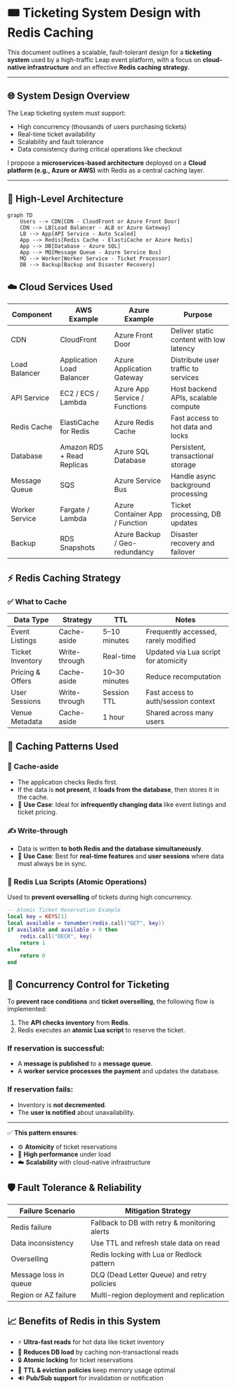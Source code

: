 # 🎟️ Ticketing System Design with Redis Caching

This document outlines a scalable, fault-tolerant design for a **ticketing system** used by a high-traffic Leap event platform, with a focus on **cloud-native infrastructure** and an effective **Redis caching strategy**.

---

## 🌐 System Design Overview

The Leap ticketing system must support:

- High concurrency (thousands of users purchasing tickets)
- Real-time ticket availability
- Scalability and fault tolerance
- Data consistency during critical operations like checkout

I propose a **microservices-based architecture** deployed on a **Cloud platform (e.g., Azure or AWS)** with Redis as a central caching layer.

---

## 📐 High-Level Architecture

```mermaid
graph TD
    Users --> CDN[CDN - CloudFront or Azure Front Door]
    CDN --> LB[Load Balancer - ALB or Azure Gateway]
    LB --> App[API Service - Auto Scaled]
    App --> Redis[Redis Cache - ElastiCache or Azure Redis]
    App --> DB[Database - Azure SQL]
    App --> MQ[Message Queue - Azure Service Bus]
    MQ --> Worker[Worker Service - Ticket Processor]
    DB --> Backup[Backup and Disaster Recovery]
```

## ☁️ Cloud Services Used


| Component      | AWS Example                | Azure Example                  | Purpose                                 |
| -------------- | -------------------------- | ------------------------------ | --------------------------------------- |
| CDN            | CloudFront                 | Azure Front Door               | Deliver static content with low latency |
| Load Balancer  | Application Load Balancer  | Azure Application Gateway      | Distribute user traffic to services     |
| API Service    | EC2 / ECS / Lambda         | Azure App Service / Functions  | Host backend APIs, scalable compute     |
| Redis Cache    | ElastiCache for Redis      | Azure Redis Cache              | Fast access to hot data and locks       |
| Database       | Amazon RDS + Read Replicas | Azure SQL Database             | Persistent, transactional storage       |
| Message Queue  | SQS                        | Azure Service Bus              | Handle async background processing      |
| Worker Service | Fargate / Lambda           | Azure Container App / Function | Ticket processing, DB updates           |
| Backup         | RDS Snapshots              | Azure Backup / Geo-redundancy  | Disaster recovery and failover          |


## ⚡ Redis Caching Strategy

### ✅ What to Cache


| Data Type        | Strategy      | TTL           | Notes                                |
| ---------------- | ------------- | ------------- | ------------------------------------ |
| Event Listings   | Cache-aside   | 5–10 minutes  | Frequently accessed, rarely modified |
| Ticket Inventory | Write-through | Real-time     | Updated via Lua script for atomicity |
| Pricing & Offers | Cache-aside   | 10–30 minutes | Reduce recomputation                 |
| User Sessions    | Write-through | Session TTL   | Fast access to auth/session context  |
| Venue Metadata   | Cache-aside   | 1 hour        | Shared across many users             |


## 🔁 Caching Patterns Used

### 🧠 Cache-aside

- The application checks Redis first.
- If the data is **not present**, it **loads from the database**, then stores it in the cache.
- 🔹 **Use Case**: Ideal for **infrequently changing data** like event listings and ticket pricing.

### ✍️ Write-through
- Data is written **to both Redis and the database simultaneously**.
- 🔹 **Use Case**: Best for **real-time features** and **user sessions** where data must always be in sync.

### 🧩 Redis Lua Scripts (Atomic Operations)
Used to **prevent overselling** of tickets during high concurrency.

```lua
-- Atomic Ticket Reservation Example
local key = KEYS[1]
local available = tonumber(redis.call("GET", key))
if available and available > 0 then
    redis.call("DECR", key)
    return 1
else
    return 0
end
```


## 🔐 Concurrency Control for Ticketing

To **prevent race conditions** and **ticket overselling**, the following flow is implemented:

1. The **API checks inventory** from **Redis**.
2. Redis executes an **atomic Lua script** to reserve the ticket.

### If reservation is **successful**:
- A **message is published** to a **message queue**.
- A **worker service processes the payment** and updates the database.

### If reservation **fails**:
- Inventory is **not decremented**.
- The **user is notified** about unavailability.

---

✅ **This pattern ensures**:
- ⚙️ **Atomicity** of ticket reservations  
- 🚀 **High performance** under load  
- ☁️ **Scalability** with cloud-native infrastructure


## 🛡️ Fault Tolerance & Reliability

| **Failure Scenario**      | **Mitigation Strategy**                                          |
|---------------------------|------------------------------------------------------------------|
| Redis failure             | Fallback to DB with retry & monitoring alerts                    |
| Data inconsistency        | Use TTL and refresh stale data on read                           |
| Overselling               | Redis locking with Lua or Redlock pattern                        |
| Message loss in queue     | DLQ (Dead Letter Queue) and retry policies                        |
| Region or AZ failure      | Multi-region deployment and replication                           |



## 📈 Benefits of Redis in this System

- ⚡ **Ultra-fast reads** for hot data like ticket inventory  
- 🔁 **Reduces DB load** by caching non-transactional reads  
- 🔒 **Atomic locking** for ticket reservations  
- 🔄 **TTL & eviction policies** keep memory usage optimal  
- 🔊 **Pub/Sub support** for invalidation or notification  

